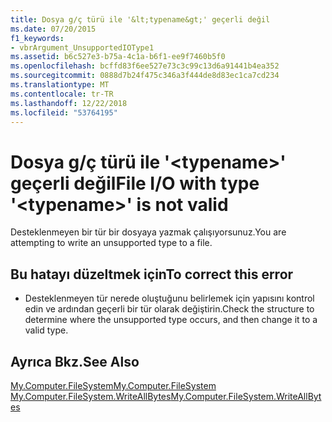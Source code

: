 ```yaml
---
title: Dosya g/ç türü ile '&lt;typename&gt;' geçerli değil
ms.date: 07/20/2015
f1_keywords:
- vbrArgument_UnsupportedIOType1
ms.assetid: b6c527e3-b75a-4c1a-b6f1-ee9f7460b5f0
ms.openlocfilehash: bcffd83f6ee527e73c3c99c13d6a91441b4ea352
ms.sourcegitcommit: 0888d7b24f475c346a3f444de8d83ec1ca7cd234
ms.translationtype: MT
ms.contentlocale: tr-TR
ms.lasthandoff: 12/22/2018
ms.locfileid: "53764195"
---
```

# <a name="file-io-with-type-lttypenamegt-is-not-valid"></a><span data-ttu-id="05216-102">Dosya g/ç türü ile '&lt;typename&gt;' geçerli değil</span><span class="sxs-lookup"><span data-stu-id="05216-102">File I/O with type '&lt;typename&gt;' is not valid</span></span>
<span data-ttu-id="05216-103">Desteklenmeyen bir tür bir dosyaya yazmak çalışıyorsunuz.</span><span class="sxs-lookup"><span data-stu-id="05216-103">You are attempting to write an unsupported type to a file.</span></span>  
  
## <a name="to-correct-this-error"></a><span data-ttu-id="05216-104">Bu hatayı düzeltmek için</span><span class="sxs-lookup"><span data-stu-id="05216-104">To correct this error</span></span>  
  
-   <span data-ttu-id="05216-105">Desteklenmeyen tür nerede oluştuğunu belirlemek için yapısını kontrol edin ve ardından geçerli bir tür olarak değiştirin.</span><span class="sxs-lookup"><span data-stu-id="05216-105">Check the structure to determine where the unsupported type occurs, and then change it to a valid type.</span></span>  
  
## <a name="see-also"></a><span data-ttu-id="05216-106">Ayrıca Bkz.</span><span class="sxs-lookup"><span data-stu-id="05216-106">See Also</span></span>  
 [<span data-ttu-id="05216-107">My.Computer.FileSystem</span><span class="sxs-lookup"><span data-stu-id="05216-107">My.Computer.FileSystem</span></span>](xref:Microsoft.VisualBasic.FileIO.FileSystem)  
 [<span data-ttu-id="05216-108">My.Computer.FileSystem.WriteAllBytes</span><span class="sxs-lookup"><span data-stu-id="05216-108">My.Computer.FileSystem.WriteAllBytes</span></span>](xref:Microsoft.VisualBasic.MyServices.FileSystemProxy.WriteAllBytes%2A)
